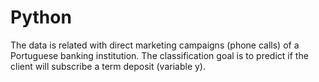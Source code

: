 # Python
The data is related with direct marketing campaigns (phone calls) of a Portuguese banking institution. The classification goal is to predict if the client will subscribe a term deposit (variable y).
